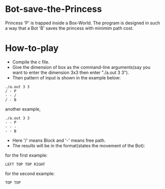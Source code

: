 # Bot-save-the-Princess

Princess 'P' is trapped inside a Box-World. The program is designed in such a way that a Bot 'B' saves the princess with minimim path cost.

# How-to-play

- Compile the c file.
- Give the dimension of box as the command-line arguments(say you want to enter the dimension 3x3 then enter "./a.out 3 3").
- Then pattern of input is shown in the example below:
```
./a.out 3 3
/ - P
- - /
/ - B
```
another example,
```
./a.out 3 3
- - P
- - -
- - B
```
- Here '/' means Block and '-' means free path.
- The results will be in the format(states the movement of the Bot):

for the first example:
```
LEFT TOP TOP RIGHT
```

for the second example:
```
TOP TOP
```

